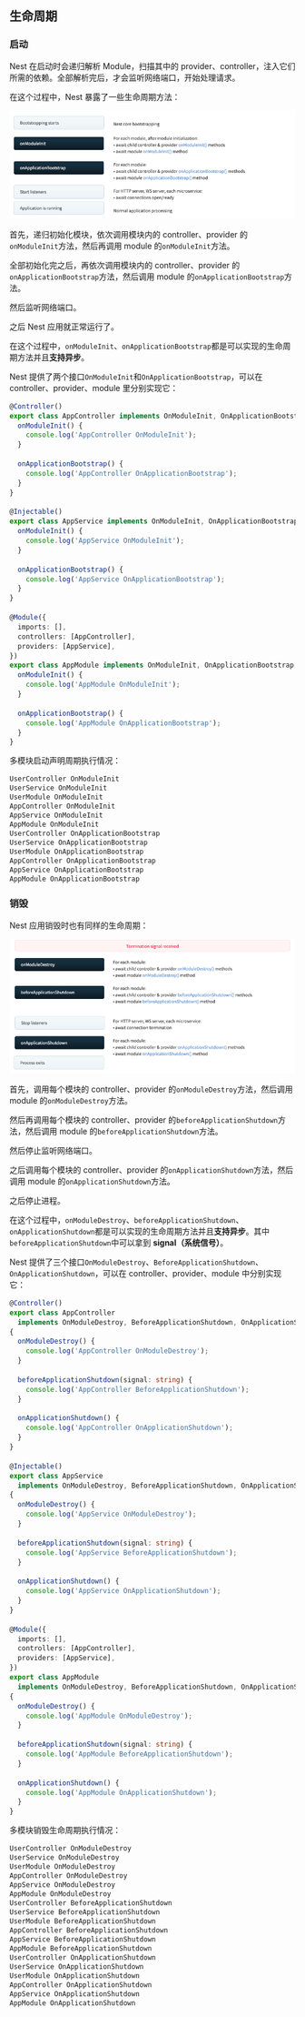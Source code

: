 ## 生命周期

### 启动

Nest 在启动时会递归解析 Module，扫描其中的 provider、controller，注入它们所需的依赖。全部解析完后，才会监听网络端口，开始处理请求。

在这个过程中，Nest 暴露了一些生命周期方法：

![lifecycle1](/assets/lifecycle1.png)

首先，递归初始化模块，依次调用模块内的 controller、provider 的`onModuleInit`方法，然后再调用 module 的`onModuleInit`方法。

全部初始化完之后，再依次调用模块内的 controller、provider 的`onApplicationBootstrap`方法，然后调用 module 的`onApplicationBootstrap`方法。

然后监听网络端口。

之后 Nest 应用就正常运行了。

在这个过程中，`onModuleInit`、`onApplicationBootstrap`都是可以实现的生命周期方法并且**支持异步**。

Nest 提供了两个接口`OnModuleInit`和`OnApplicationBootstrap`，可以在 controller、provider、module 里分别实现它：

```typescript
@Controller()
export class AppController implements OnModuleInit, OnApplicationBootstrap {
  onModuleInit() {
    console.log('AppController OnModuleInit');
  }

  onApplicationBootstrap() {
    console.log('AppController OnApplicationBootstrap');
  }
}

@Injectable()
export class AppService implements OnModuleInit, OnApplicationBootstrap {
  onModuleInit() {
    console.log('AppService OnModuleInit');
  }

  onApplicationBootstrap() {
    console.log('AppService OnApplicationBootstrap');
  }
}

@Module({
  imports: [],
  controllers: [AppController],
  providers: [AppService],
})
export class AppModule implements OnModuleInit, OnApplicationBootstrap {
  onModuleInit() {
    console.log('AppModule OnModuleInit');
  }

  onApplicationBootstrap() {
    console.log('AppModule OnApplicationBootstrap');
  }
}
```

多模块启动声明周期执行情况：

```shell
UserController OnModuleInit
UserService OnModuleInit
UserModule OnModuleInit
AppController OnModuleInit
AppService OnModuleInit
AppModule OnModuleInit
UserController OnApplicationBootstrap
UserService OnApplicationBootstrap
UserModule OnApplicationBootstrap
AppController OnApplicationBootstrap
AppService OnApplicationBootstrap
AppModule OnApplicationBootstrap
```

### 销毁

Nest 应用销毁时也有同样的生命周期：

![lifecycle](../assets/lifecycle2.png)

首先，调用每个模块的 controller、provider 的`onModuleDestroy`方法，然后调用 module 的`onModuleDestroy`方法。

然后再调用每个模块的 controller、provider 的`beforeApplicationShutdown`方法，然后调用 module 的`beforeApplicationShutdown`方法。

然后停止监听网络端口。

之后调用每个模块的 controller、provider 的`onApplicationShutdown`方法，然后调用 module 的`onApplicationShutdown`方法。

之后停止进程。

在这个过程中，`onModuleDestroy`、`beforeApplicationShutdown`、`onApplicationShutdown`都是可以实现的生命周期方法并且**支持异步**。其中`beforeApplicationShutdown`中可以拿到 **signal（系统信号）**。

Nest 提供了三个接口`OnModuleDestroy`、`BeforeApplicationShutdown`、`OnApplicationShutdown`，可以在 controller、provider、module 中分别实现它：

```typescript
@Controller()
export class AppController
  implements OnModuleDestroy, BeforeApplicationShutdown, OnApplicationShutdown
{
  onModuleDestroy() {
    console.log('AppController OnModuleDestroy');
  }

  beforeApplicationShutdown(signal: string) {
    console.log('AppController BeforeApplicationShutdown');
  }

  onApplicationShutdown() {
    console.log('AppController OnApplicationShutdown');
  }
}

@Injectable()
export class AppService
  implements OnModuleDestroy, BeforeApplicationShutdown, OnApplicationShutdown
{
  onModuleDestroy() {
    console.log('AppService OnModuleDestroy');
  }

  beforeApplicationShutdown(signal: string) {
    console.log('AppService BeforeApplicationShutdown');
  }

  onApplicationShutdown() {
    console.log('AppService OnApplicationShutdown');
  }
}

@Module({
  imports: [],
  controllers: [AppController],
  providers: [AppService],
})
export class AppModule
  implements OnModuleDestroy, BeforeApplicationShutdown, OnApplicationShutdown
{
  onModuleDestroy() {
    console.log('AppModule OnModuleDestroy');
  }

  beforeApplicationShutdown(signal: string) {
    console.log('AppModule BeforeApplicationShutdown');
  }

  onApplicationShutdown() {
    console.log('AppModule OnApplicationShutdown');
  }
}
```

多模块销毁生命周期执行情况：

```shell
UserController OnModuleDestroy
UserService OnModuleDestroy
UserModule OnModuleDestroy
AppController OnModuleDestroy
AppService OnModuleDestroy
AppModule OnModuleDestroy
UserController BeforeApplicationShutdown
UserService BeforeApplicationShutdown
UserModule BeforeApplicationShutdown
AppController BeforeApplicationShutdown
AppService BeforeApplicationShutdown
AppModule BeforeApplicationShutdown
UserController OnApplicationShutdown
UserService OnApplicationShutdown
UserModule OnApplicationShutdown
AppController OnApplicationShutdown
AppService OnApplicationShutdown
AppModule OnApplicationShutdown
```
